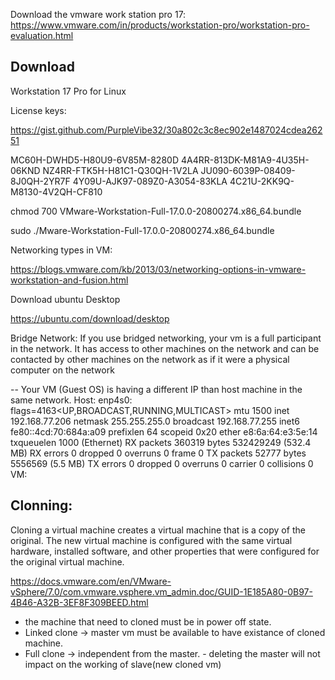 Download the vmware work station pro 17:
https://www.vmware.com/in/products/workstation-pro/workstation-pro-evaluation.html

Download
-------------------------------------
Workstation 17 Pro for Linux

License keys:

https://gist.github.com/PurpleVibe32/30a802c3c8ec902e1487024cdea26251

MC60H-DWHD5-H80U9-6V85M-8280D
4A4RR-813DK-M81A9-4U35H-06KND
NZ4RR-FTK5H-H81C1-Q30QH-1V2LA
JU090-6039P-08409-8J0QH-2YR7F
4Y09U-AJK97-089Z0-A3054-83KLA
4C21U-2KK9Q-M8130-4V2QH-CF810

chmod 700 VMware-Workstation-Full-17.0.0-20800274.x86_64.bundle 

sudo ./Mware-Workstation-Full-17.0.0-20800274.x86_64.bundle 

Networking types in VM:

https://blogs.vmware.com/kb/2013/03/networking-options-in-vmware-workstation-and-fusion.html

Download ubuntu Desktop

https://ubuntu.com/download/desktop

Bridge Network:
If you use bridged networking, your vm is a full participant in the network. It has access to other machines on the network and can be contacted by other machines on the network as if it were a physical computer on the network

-- Your VM (Guest OS) is having a different IP than host machine
   in the same network.
   Host:
   enp4s0: flags=4163<UP,BROADCAST,RUNNING,MULTICAST>  mtu 1500
        inet 192.168.77.206  netmask 255.255.255.0  broadcast 192.168.77.255
        inet6 fe80::4cd:70:684a:a09  prefixlen 64  scopeid 0x20<link>
        ether e8:6a:64:e3:5e:14  txqueuelen 1000  (Ethernet)
        RX packets 360319  bytes 532429249 (532.4 MB)
        RX errors 0  dropped 0  overruns 0  frame 0
        TX packets 52777  bytes 5556569 (5.5 MB)
        TX errors 0  dropped 0 overruns 0  carrier 0  collisions 0
VM:

Clonning:
-------------------
Cloning a virtual machine creates a virtual machine that is a copy of the original. The new virtual machine is configured with the same virtual hardware, installed software, and other properties that were configured for the original virtual machine. 

https://docs.vmware.com/en/VMware-vSphere/7.0/com.vmware.vsphere.vm_admin.doc/GUID-1E185A80-0B97-4B46-A32B-3EF8F309BEED.html

- the machine that need to cloned must be in power off state.
- Linked clone ->
    master vm must be available to have existance of cloned machine.
- Full clone -> independent from the master.
        - deleting the master will not impact on the working of
         slave(new cloned vm)
         

